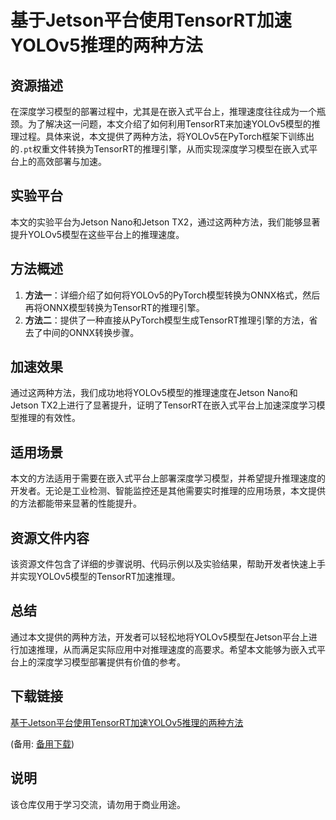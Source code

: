 # 基于Jetson平台使用TensorRT加速YOLOv5推理的两种方法

## 资源描述

在深度学习模型的部署过程中，尤其是在嵌入式平台上，推理速度往往成为一个瓶颈。为了解决这一问题，本文介绍了如何利用TensorRT来加速YOLOv5模型的推理过程。具体来说，本文提供了两种方法，将YOLOv5在PyTorch框架下训练出的`.pt`权重文件转换为TensorRT的推理引擎，从而实现深度学习模型在嵌入式平台上的高效部署与加速。

## 实验平台

本文的实验平台为Jetson Nano和Jetson TX2，通过这两种方法，我们能够显著提升YOLOv5模型在这些平台上的推理速度。

## 方法概述

1. **方法一**：详细介绍了如何将YOLOv5的PyTorch模型转换为ONNX格式，然后再将ONNX模型转换为TensorRT的推理引擎。
2. **方法二**：提供了一种直接从PyTorch模型生成TensorRT推理引擎的方法，省去了中间的ONNX转换步骤。

## 加速效果

通过这两种方法，我们成功地将YOLOv5模型的推理速度在Jetson Nano和Jetson TX2上进行了显著提升，证明了TensorRT在嵌入式平台上加速深度学习模型推理的有效性。

## 适用场景

本文的方法适用于需要在嵌入式平台上部署深度学习模型，并希望提升推理速度的开发者。无论是工业检测、智能监控还是其他需要实时推理的应用场景，本文提供的方法都能带来显著的性能提升。

## 资源文件内容

该资源文件包含了详细的步骤说明、代码示例以及实验结果，帮助开发者快速上手并实现YOLOv5模型的TensorRT加速推理。

## 总结

通过本文提供的两种方法，开发者可以轻松地将YOLOv5模型在Jetson平台上进行加速推理，从而满足实际应用中对推理速度的高要求。希望本文能够为嵌入式平台上的深度学习模型部署提供有价值的参考。

## 下载链接
[基于Jetson平台使用TensorRT加速YOLOv5推理的两种方法](https://pan.quark.cn/s/ff80122a2c26) 

(备用: [备用下载](https://pan.baidu.com/s/17TUY6ywvYSaIIjRzCyyH-w?pwd=1234))

## 说明

该仓库仅用于学习交流，请勿用于商业用途。
